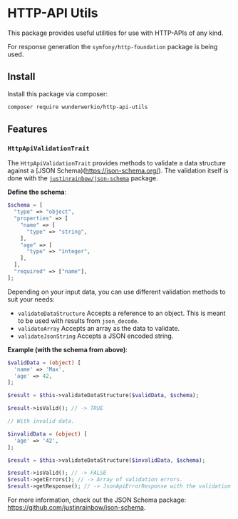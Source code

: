# HTTP-API Utils

This package provides useful utilities for use with HTTP-APIs of any kind. 

For response generation the `symfony/http-foundation` package is being used.

## Install

Install this package via composer:

```bash
composer require wunderwerkio/http-api-utils
```

## Features

### `HttpApiValidationTrait`

The `HttpApiValidationTrait` provides methods to validate a data structure against a [JSON Schema)(https://json-schema.org/).
The validation itself is done with the [`justinrainbow/json-schema`](https://github.com/justinrainbow/json-schema) package.

**Define the schema**:

```php
$schema = [
  "type" => "object",
  "properties" => [
    "name" => [
      "type" => "string",
    ],
    "age" => [
      "type" => "integer",
    ],
  ],
  "required" => ["name"],
];
```

Depending on your input data, you can use different validation methods to suit your needs:

- `validateDataStructure`
  Accepts a reference to an object. This is meant to be used with results from `json_decode`.
- `validateArray`
  Accepts an array as the data to validate. 
- `validateJsonString`
  Accepts a JSON encoded string.

**Example (with the schema from above)**:

```php
$validData = (object) [
  'name' => 'Max',
  'age' => 42,
];

$result = $this->validateDataStructure($validData, $schema);

$result->isValid(); // -> TRUE

// With invalid data.

$invalidData = (object) [
  'age' => '42',
];

$result = $this->validateDataStructure($invalidData, $schema);

$result->isValid(); // -> FALSE
$result->getErrors(); // -> Array of validation errors.
$result->getResponse(); // -> JsonApiErrorResponse with the validation errors.
```

For more information, check out the JSON Schema package: https://github.com/justinrainbow/json-schema.
